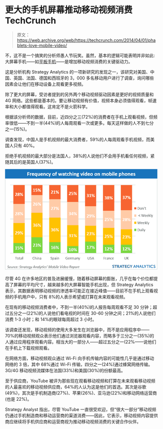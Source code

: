 # 更大的手机屏幕推动移动视频消费 TechCrunch

> 原文：<https://web.archive.org/web/https://techcrunch.com/2014/04/01/phablets-love-mobile-video/>

不，这不是一个搞笑的分析师愚人节玩笑。虽然，基本的逻辑可能表明并非如此:大屏幕手机——如[平板手机](https://web.archive.org/web/20221006142826/https://beta.techcrunch.com/tag/phablet/)——是增加移动视频消费的关键驱动力。

这是分析机构 Strategy Analytics 的一项新研究的发现之一，该研究对美国、中国、英国、法国、德国和西班牙的 3，000 多名移动用户进行了调查，询问哪些因素会让他们在移动设备上观看更多视频。

除了更大的屏幕，受访者提到的另外两个移动视频驱动因素是更好的视频质量和 4G 网络。这些都是基本的。要让移动视频有价值，视频本身必须值得观看，帧速率和大小都值得观看。这肯定不是火箭科学。

根据该分析师的数据，目前，近四分之三(72%)的消费者在手机上观看视频，但频率很低——不到一半(44%)的人每周观看一次或更多。每天这样做的人不到七分之一(15%)。

调查发现，中国人是手机视频的最大消费者，59%的人每周观看手机视频，而美国人只有 40%。

拒绝手机视频的最大部分是法国人，38%的人说他们不会用手机看任何视频，紧随其后的是英国人(37%)。

![Strategy Analytics](img/c0565b554abd12c0116a54ccf24689e3.png)

尽管 4G 在许多地区的普及进展缓慢，随着移动屏幕的膨胀，几乎在每个价位都提高了屏幕的平均尺寸，越来越多的大屏幕智能手机出现，但 Strategy Analytics 表示，其数据表明移动视频的渗透率可能正在接近峰值——目前不在手机上观看视频的手机用户中，只有 8%的人表示希望或打算在未来观看视频。

在现有的移动视频消费者中，不到一半(40%)的人报告每周观看不足 30 分钟；超过五分之一(22%)的人说他们看电视的时间在 30-60 分钟之间；21%的人说他们消费 1-3 小时；和 14%的眼球每周超过 3 小时。

该调查还发现，移动视频的使用大多发生在浏览器中，而不是应用程序中——70%的移动视频观众表示他们通过浏览器观看内容，而略多于三分之一(35%)的人通过应用程序观看内容。相当大的一部分人——超过五分之一(22%——说他们在手机上下载视频观看。

在网络方面，移动视频观众通过 Wi-Fi 向手机传输内容的可能性几乎是通过移动网络的 3 倍，其中 68%通过 Wi-Fi 传输，四分之一(24%)通过蜂窝网络传输。3G/4G 移动视频流媒体在法国(33%)和美国(30%)的份额最高。

至于供应商，YouTube 被评为那些现在观看移动视频和打算在未来观看移动视频的人最喜欢的移动视频供应商，64%的人认为这是他们的首选。其次是谷歌(49%)，其次是手机制造商(27%)、苹果(26%)、亚马逊(22%)和移动网络运营商(也是 22%)。

Strategy Analyst 指出，尽管 YouTube 一直很受欢迎，但“很大一部分”移动视频仍通过手机制造商和移动运营商的渠道消费——因此，它表示，移动视频内容提供商应继续将手机供应商和运营商视为推动移动视频消费的关键合作伙伴。